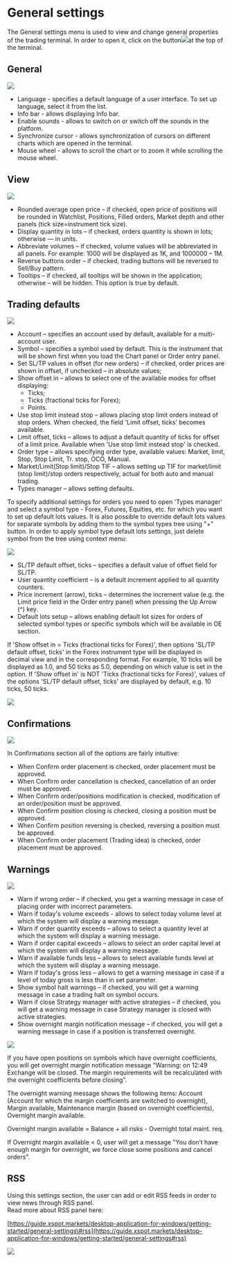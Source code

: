 # General settings

The General settings menu is used to view and change general properties of the trading terminal. In order to open it, click on the button![](../../.gitbook/assets/s1-1.png)at the top of the terminal.

## **General**

![](../../.gitbook/assets/1-31.png)

* Language - specifies a default language of a user interface. To set up language, select it from the list.
* Info bar - allows displaying Info bar.
* Enable sounds - allows to switch on or switch off the sounds in the platform.
* Synchronize cursor - allows synchronization of cursors on different charts which are opened in the terminal.
* Mouse wheel - allows to scroll the chart or to zoom it while scrolling the mouse wheel.

## **View**

![](../../.gitbook/assets/screenshot_2-2.png)

* Rounded average open price – if checked, open price of positions will be rounded in Watchlist, Positions, Filled orders, Market depth and other panels \(tick size=instrument tick size\).
* Display quantity in lots – if checked, orders quantity is shown in lots; otherwise — in units.
* Abbreviate volumes – if checked, volume values will be abbreviated in all panels. For example: 1000 will be displayed as 1K, and 1000000 – 1M.
* Reverse buttons order – if checked, trading buttons will be reversed to Sell/Buy pattern.
* Tooltips – if checked, all tooltips will be shown in the application; otherwise – will be hidden. This option is true by default.

## **Trading defaults**

![](../../.gitbook/assets/3-15.png)

* Account – specifies an account used by default, available for a multi-account user.
* Symbol – specifies a symbol used by default. This is the instrument that will be shown first when you load the Chart panel or Order entry panel.
* Set SL/TP values in offset \(for new orders\) – if checked, order prices are shown in offset, if unchecked – in absolute values;
* Show offset in – allows to select one of the available modes for offset displaying:
  * Ticks;
  * Ticks \(fractional ticks for Forex\);
  * Points.
* Use stop limit instead stop – allows placing stop limit orders instead of stop orders. When checked, the field 'Limit offset, ticks' becomes available.
* Limit offset, ticks – allows to adjust a default quantity of ticks for offset of a limit price. Available when 'Use stop limit instead stop' is checked.
* Order type – allows specifying order type, available values: Market, limit, Stop, Stop Limit, Tr. stop, OCO, Manual.
* Market/Limit\(Stop limit\)/Stop TIF – allows setting up TIF for market/limit \(stop limit\)/stop orders respectively, actual for both auto and manual trading.
* Types manager – allows setting defaults.

To specify additional settings for orders you need to open 'Types manager' and select a symbol type - Forex, Futures, Equities, etc. for which you want to set up default lots values. It is also possible to override default lots values for separate symbols by adding them to the symbol types tree using "+" button. In order to apply symbol type default lots settings, just delete symbol from the tree using context menu:

![](../../.gitbook/assets/5f.png)

* SL/TP default offset, ticks – specifies a default value of offset field for SL/TP.
* User quantity coefficient – is a default increment applied to all quantity counters.
* Price increment \(arrow\), ticks – determines the increment value \(e.g. the Limit price field in the Order entry panel\) when pressing the Up Arrow \(^\) key.
* Default lots setup – allows enabling default lot sizes for orders of selected symbol types or specific symbols which will be available in OE section.

If 'Show offset in = Ticks \(fractional ticks for Forex\)', then options 'SL/TP default offset, ticks' in the Forex instrument type will be displayed in decimal view and in the corresponding format. For example, 10 ticks will be displayed as 1.0, and 50 ticks as 5.0, depending on which value is set in the option. If 'Show offset in' is NOT 'Ticks \(fractional ticks for Forex\)', values of the options 'SL/TP default offset, ticks' are displayed by default, e.g. 10 ticks, 50 ticks.

![](../../.gitbook/assets/2019-10-07-10_07_17-window.png)

## Confirmations

![](../../.gitbook/assets/4-25.png)

In Confirmations section all of the options are fairly intuitive:

* When Confirm order placement is checked, order placement must be approved.
* When Confirm order cancellation is checked, cancellation of an order must be approved.
* When Confirm order/positions modification is checked, modification of an order/position must be approved.
* When Confirm position closing is checked, closing a position must be approved.
* When Confirm position reversing is checked, reversing a position must be approved.
* When Confirm order placement \(Trading idea\) is checked, order placement must be approved.

## **Warnings**

![](../../.gitbook/assets/5-2.png)

* Warn if wrong order – if checked, you get a warning message in case of placing order with incorrect parameters.
* Warn if today's volume exceeds - allows to select today volume level at which the system will display a warning message.
* Warn if order quantity exceeds – allows to select a quantity level at which the system will display a warning message.
* Warn if order capital exceeds – allows to select an order capital level at which the system will display a warning message.
* Warn if available funds less – allows to select available funds level at which the system will display a warning message.
* Warn if today's gross less – allows to get a warning message in case if a level of today gross is less than in set parameter.
* Show symbol halt warnings – if checked, you will get a warning message in case a trading halt on symbol occurs.
* Warn if close Strategy manager with active strategies – if checked, you will get a warning message in case Strategy manager is closed with active strategies.
* Show overnight margin notification message – if checked, you will get a warning message in case if a position is transferred overnight.

![](../../.gitbook/assets/10f.png)

If you have open positions on symbols which have overnight coefficients, you will get overnight margin notification message "Warning: on 12:49 Exchange will be closed. The margin requirements will be recalculated with the overnight coefficients before closing".

The overnight warning message shows the following items: Account \(Account for which the margin coefficients are switched to overnight\), Margin available, Maintenance margin \(based on overnight coefficients\), Overnight margin available.

Overnight margin available = Balance + all risks - Overnight total maint. req.

If Overnight margin available &lt; 0, user will get a message "You don’t have enough margin for overnight, we force close some positions and cancel orders".

## RSS

Using this settings section, the user can add or edit RSS feeds in order to view news through RSS panel.  
Read more about RSS panel here:

[https://guide.xspot.markets/desktop-application-for-windows/getting-started/general-settings\#rss](https://guide.xspot.markets/desktop-application-for-windows/getting-started/general-settings#rss)

![](../../.gitbook/assets/6.png)

